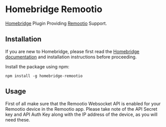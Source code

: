 # Homebridge Remootio

[Homebridge](https://homebridge.io) Plugin Providing [Remootio](https://www.remootio.com/) Support.

## Installation

If you are new to Homebridge, please first read the [Homebridge](https://homebridge.io) [documentation](https://github.com/homebridge/homebridge/wiki) and installation instructions before proceeding.

Install the package using npm:
```
npm install -g homebridge-remootio
```

## Usage
First of all make sure that the Remootio Websocket API is enabled for your Remootio device in the Remootio app. Please take note of the API Secret key and API Auth Key along with the IP address of the device, as you will need these.



